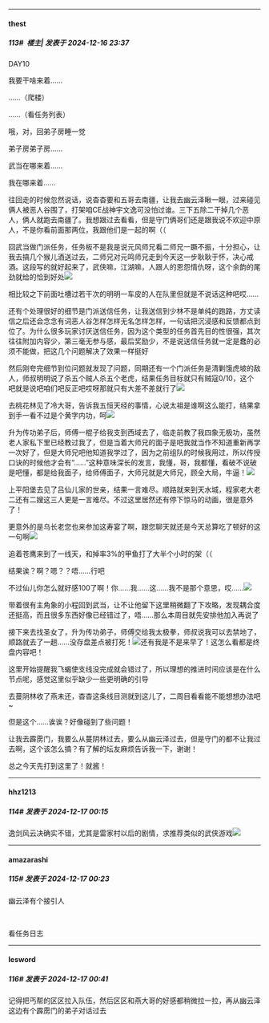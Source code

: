 ﻿
*****

####  thest  
##### 113#         楼主| 发表于 2024-12-16 23:37

DAY10

我要干啥来着……

……（爬楼）

……（看任务列表）

哦，对，回弟子房睡一觉

弟子房弟子房……

武当在哪来着……

我在哪来着……

往回走的时候忽然说话，说杳杳要和五哥去南疆，让我去幽云泽瞅一眼，过来碰见俩人被恶人谷围了，打架咱CE战神宇文逸可没怕过谁。三下五除二干掉几个恶人，俩人就跑去南疆了。我想跟过去看看，但是守门俩哥们还是跟我说不欢迎中原人，不是你看前面那两位，我跟他们是一起的啊（（

回武当做门派任务，任务板不是我是说元风师兄看二师兄一蹶不振，十分担心，让我去搞几个猴儿酒送过去，二师兄对元鸣师兄走到今天这一步耿耿于怀，决心戒酒。这段写的就好起来了，武侠嘛，江湖嘛，人跟人的恩怨情仇呀，这个余韵的尾劲就给的恰到好处<img src="https://static.saraba1st.com/image/smiley/face2017/057.png" referrerpolicy="no-referrer">

相比较之下前面吐槽过若干次的明明一车皮的人在队里但就是不说话这种吧哎……

还有个处理很好的细节是门派送信任务，让我送信到少林不是单纯的跑路，方丈读信之后还会念念有词恶人谷怎样怎样无名怎样怎样，一句话把沉浸感和反馈都点到位了。为什么很多玩家讨厌送信任务，因为这个类型的任务首先目的性很强，其次往往附加内容少，第三毫无参与感，最后奖励少，不是说送信任务就一定是蠢的必须不能做，把这几个问题解决了效果一样挺好

然后刚夸完细节到位问题就发现了问题，同期还有一个门派任务是清剿饿虎坡的敌人，师叔明明说了杀五个贼人杀五个老虎，结果任务目标就只有贼寇0/10，这个吧就是说吧咱们吧反正吧哎呀那就只有大差不差就行了<img src="https://static.saraba1st.com/image/smiley/face2017/124.png" referrerpolicy="no-referrer">

去桃花林见了冷大哥，告诉我五恒天经的事情，心说太祖是谁啊这么能打，结果拿到手一看不过是个黄字内功，呵<img src="https://static.saraba1st.com/image/smiley/face2017/049.png" referrerpolicy="no-referrer">

升为传功弟子后，师傅一棍子给我支到西域去了，临走前教了我四象无极功，虽然老人家私下里已经教过我了，但是当着大师兄的面子是吧我就当作不知道重新再学一次好了，但是大师兄吧他知道我学过了，因为之前组队的时候我用过，所以传授口诀的时候他才会有“……”这种意味深长的发言，我懂，哥，我都懂，看破不说破是吧懂，都是给我面子，给师傅面子，大师兄就是大师兄，顾全大局，牛逼！<img src="https://static.saraba1st.com/image/smiley/face2017/018.png" referrerpolicy="no-referrer">

上平阳堡去见了吕仙儿家的世亲，结果一言难尽。顺路就来到天水城，程家老大老二还有二嫂这三人更是一言难尽。不过这里居然还有停下惊马的动画，很是意外了！

更意外的是乌长老您也来参加这寿宴了啊，跟您聊天就还是今天总算吃了顿好的这一句啊<img src="https://static.saraba1st.com/image/smiley/face2017/066.png" referrerpolicy="no-referrer">

追着苍鹰来到了一线天，和掉率3%的甲鱼打了大半个小时的架（（

结果诶？啊？嗯？？唔……行吧

不过仙儿你怎么就好感100了啊！你……我……这……我不是那个意思，哎……<img src="https://static.saraba1st.com/image/smiley/face2017/117.png" referrerpolicy="no-referrer">

带着很有主角象的小程回到武当，让不让他留下这里稍微翻了下攻略，发现耦合度还挺高，而且很多东西好像已经错过了，唔……那么本周目就先安排他加入再说了

接下来去找圣女了，升为传功弟子，师傅交给我太极拳，师叔说我可以去禁地了，顺路就去了一趟……没存盘差点被打死！<img src="https://static.saraba1st.com/image/smiley/face2017/112.png" referrerpolicy="no-referrer">还有我是不是来早了！这怎么看都是终盘内容吧！

这里开始提醒我飞蝎使支线没完成就会错过了，所以理想的推进时间应该是在什么节点呢，感觉这里似乎缺少一些更明确的引导

去蔓阴林收了燕未还，杳杳这条线目测就到这儿了，二周目看看能不能想想办法吧~

但是这个……诶诶？好像碰到了些问题！

让我去霹雳门，我要么从蔓阴林过去，要么从幽云泽过去，但是守门的都不让我过去啊，这个该怎么搞？有了解的坛友麻烦告诉我一下，谢谢！

总之今天先打到这里了！就酱！


*****

####  hhz1213  
##### 114#       发表于 2024-12-17 00:15

逸剑风云决确实不错，尤其是雷家村以后的剧情，求推荐类似的武侠游戏<img src="https://static.saraba1st.com/image/smiley/face2017/072.png" referrerpolicy="no-referrer">


*****

####  amazarashi  
##### 115#       发表于 2024-12-17 00:23

幽云泽有个接引人

   

看任务日志


*****

####  lesword  
##### 116#       发表于 2024-12-17 00:41

记得把丐帮的区区拉入队伍，然后区区和燕大哥的好感都稍微拉一拉，再从幽云泽这边有个霹雳门的弟子对话过去

